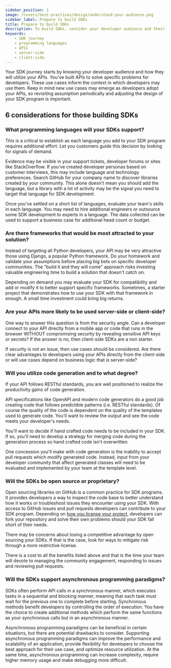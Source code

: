 ```yaml
---
sidebar_position: 1
image: /covers/best-practices/design/understand-your-audience.png
sidebar_label: Prepare to build SDKs
title: Prepare to build SDKs
description: To build SDKs, consider your developer audience and their use cases, which programming languages to support, frameworks to target, and whether to use code generation. Additionally, decide whether to make the SDKs open source or proprietary, support asynchronous programming paradigms, and evaluate security for server-side vs client-side usage.
keywords: 
    - SDK journey
    - programming languages
    - APIs
    - server-side
    - client-side.
---
```


Your SDK journey starts by knowing your developer audience and how they will utilize your APIs. You've built APIs to solve specific problems for developers. These use cases inform the context in which developers may use them. Keep in mind new use cases may emerge as developers adopt your APIs, so revisiting assumption periodically and adjusting the design of your SDK program is important.

## 6 considerations for those building SDKs 

### What programming languages will your SDKs support?
This is a critical to establish as each language you add to your SDK program requires additional effort. Let you customers guide this decision by looking for signals of demand.

Evidence may be visible in your support tickets, developer forums or sites like StackOverflow. If you've created developer personas based on customer interviews, this may include language and technology preferences. Search GitHub for your company name to discover libraries created by your community. This alone doesn't mean you should add the language, but a library with a lot of activity may be the signal you need to target that language for SDK development.

Once you've settled on a short list of languages, evaluate your team's skills in each language. You may need to hire additional engineers or outsource some SDK development to experts in a language. The data collected can be used to support a business case for additional head count or budget.  

### Are there frameworks that would be most attracted to your solution?
Instead of targeting all Python developers, your API may be very attractive those using Django, a popular Python framework. Do your homework and validate your assumptions before placing big bets on specific developer communities. The "build it and they will come" approach risks investing valuable engineering time to build a solution that doesn't catch on.

Depending on demand you may evaluate your SDK for compatibility and add or modify it to better support specific frameworks. Sometimes, a starter project that demonstrates how to use your SDK with that framework in enough. A small time investment could bring big returns.

### Are your APIs more likely to be used server-side or client-side? 
One way to answer this question is from the security angle. Can a developer connect to your API directly from a mobile app or code that runs in the browser WITHOUT compromising security by revealing sensitive API keys or secrets? If the answer is no, then client-side SDKs are a non starter.

If security is not an issue, then use cases should be considered. Are there clear advantages to developers using your APIs directly from the client-side or will use cases depend on business logic that is server-side?

### Will you utilize code generation and to what degree?
If your API follows RESTful standards, you are well positioned to realize the productivity gains of code generation. 

API specifications like OpenAPI and modern code generators do a good job creating code that follows predictible patterns (i.e. RESTful standards). Of course the quality of the code is dependent on the quality of the templates used to generate code. You'll want to review the output and see the code meets your developer's needs.

You'll want to decide if hand crafted code needs to be included in your SDK. If so, you'll need to develop a strategy for merging code during the generation process so hand crafted code isn't overwritten.

One concession you'll make with code generation is the inability to accept pull requests which modify generated code. Instead, input from your developer community that affect generated classes will need to be evaluated and implemented by your team at the template level.

### Will the SDKs be open source or proprietary?
Open sourcing libraries on GitHub is a common practice for SDK programs. It provides developers a way to inspect the code base to better understand how it works or troubleshoot issues they encounter using your SDK. With access to GitHub issues and pull requests developers can contribute to your SDK program. Depending on [how you license your project](https://www.freecodecamp.org/news/how-open-source-licenses-work-and-how-to-add-them-to-your-projects-34310c3cf94/), developers can fork your repository and solve their own problems should your SDK fall short of their needs.

There may be concerns about losing a competitive advantage by open sourcing your SDKs. If that is the case, look for ways to mitigate risk through a more restrictive license.

There is a cost to all the benefits listed above and that is the time your team will devote to managing the community engagement, responding to issues and reviewing pull requests. 

### Will the SDKs support asynchronous programming paradigms?

SDKs often perform API calls in a synchronous manner, which executes tasks in a sequential and blocking manner, meaning that each task must wait for the previous one to complete before starting. Synchronous methods benefit developers by controlling the order of execution. You have the choice to create additional methods which perform the same functions as your synchronous calls but in an asynchronous manner. 

Asynchronous programming paradigms can be beneficial in certain situations, but there are potential drawbacks to consider. Supporting asynchronous programming paradigms can improve the performance and scalability of an application, provide flexibility for developers to choose the best approach for their use case, and optimize resource utilization. At the same time, asynchronous programming can increase complexity, require higher memory usage and make debugging more difficult.
